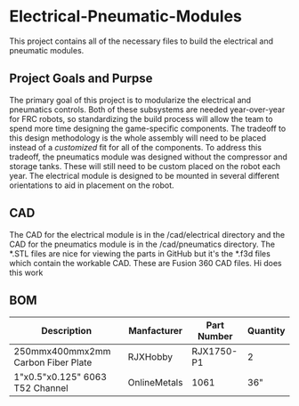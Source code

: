 # Electrical-Pneumatic-Modules
This project contains all of the necessary files to  build the electrical and
pneumatic modules.

## Project Goals and Purpse
The primary goal of this project is to modularize the electrical and pneumatics
controls.  Both of these subsystems are needed year-over-year for FRC robots, so
standardizing the build process will allow the team to spend more time designing
the game-specific components.  The tradeoff to this design methodology is the
whole assembly will need to be placed instead of a *customized* fit for all of
the components.  To address this tradeoff, the pneumatics module was designed
without the compressor and storage tanks.  These will still need to be custom
placed on the robot each year.  The electrical module is designed to be mounted
in several different orientations to aid in placement on the robot.  

## CAD
The CAD for the electrical module is in the /cad/electrical directory and the
CAD for the pneumatics module is in the /cad/pneumatics directory.  The *.STL
files are nice for viewing the parts in GitHub but it's the *.f3d files which
contain the workable CAD.  These are Fusion 360 CAD files. Hi does this work

## BOM
| Description | Manfacturer | Part Number | Quantity |
| ----------- | ----------- | ----------- | -------- |
| 250mmx400mmx2mm Carbon Fiber Plate | RJXHobby | RJX1750-P1 | 2 |
| 1"x0.5"x0.125" 6063 T52 Channel | OnlineMetals | 1061 | 36" |
